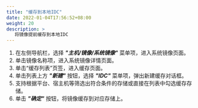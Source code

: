 ```yaml
---
title: "缓存到本地IDC"
date: 2022-01-04T17:56:52+08:00
weight: 20
description: >  
   将镜像提前缓存到本地IDC
---
```


1. 在左侧导航栏，选择 **_"主机/镜像/系统镜像"_** 菜单项，进入系统镜像页面。
2. 单击镜像名称项，进入系统镜像详情页面。
3. 单击“缓存列表”页签，进入缓存页面。
4. 单击列表上方 **_"新建"_** 按钮，选择 **_"IDC"_** 菜单项，弹出新建缓存对话框。
5. 支持根据平台、宿主机等筛选出符合条件的存储或直接在列表中勾选缓存存储。
6. 单击 **_"确定"_** 按钮，将镜像缓存到对应存储上。